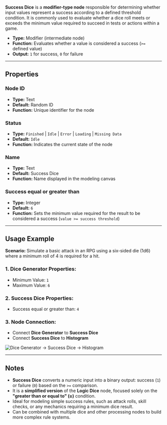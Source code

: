 **Success Dice** is a **modifier-type node** responsible for determining whether input values represent a success according to a defined threshold condition. It is commonly used to evaluate whether a dice roll meets or exceeds the minimum value required to succeed in tests or actions within a game.

- **Type:** Modifier (intermediate node)
- **Function:** Evaluates whether a value is considered a success (`>=` defined value)
- **Output:** `1` for success, `0` for failure

---

## **Properties**

### **Node ID**

- **Type:** Text
- **Default:** Random ID
- **Function:** Unique identifier for the node

### **Status**

- **Type:** `Finished` | `Idle` | `Error` | `Loading` | `Missing Data`
- **Default:** `Idle`
- **Function:** Indicates the current state of the node

### **Name**

- **Type:** Text
- **Default:** Success Dice
- **Function:** Name displayed in the modeling canvas

### **Success equal or greater than**

- **Type:** Integer
- **Default:** `6`
- **Function:** Sets the minimum value required for the result to be considered a success (`value >= success threshold`)

---

## **Usage Example**

**Scenario:** Simulate a basic attack in an RPG using a six-sided die (1d6) where a minimum roll of 4 is required for a hit.

### **1. Dice Generator Properties:**

- Minimum Value: `1`
- Maximum Value: `6`

### **2. Success Dice Properties:**

- Success equal or greater than: `4`

### **3. Node Connection:**

- Connect **Dice Generator** to **Success Dice**
- Connect **Success Dice** to **Histogram**

![Dice Generator → Success Dice → Histogram](/images/generator-success.png)

---

## **Notes**

- **Success Dice** converts a numeric input into a binary output: success (`1`) or failure (`0`) based on the `>=` comparison.
- It is a **simplified version** of the **Logic Dice** node, focused solely on the **"greater than or equal to" (≥)** condition.
- Ideal for modeling simple success rules, such as attack rolls, skill checks, or any mechanics requiring a minimum dice result.
- Can be combined with multiple dice and other processing nodes to build more complex rule systems.
